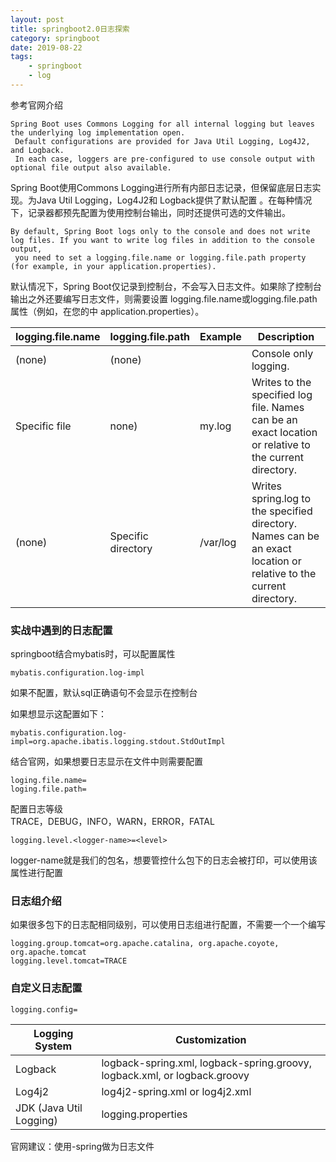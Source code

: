 ```yaml
---
layout: post
title: springboot2.0日志探索
category: springboot
date: 2019-08-22
tags: 
    - springboot
    - log
---
```


参考官网介绍
```
Spring Boot uses Commons Logging for all internal logging but leaves the underlying log implementation open.
 Default configurations are provided for Java Util Logging, Log4J2, and Logback. 
 In each case, loggers are pre-configured to use console output with optional file output also available.
```
Spring Boot使用Commons Logging进行所有内部日志记录，但保留底层日志实现。为Java Util Logging，Log4J2和 Logback提供了默认配置 。在每种情况下，记录器都预先配置为使用控制台输出，同时还提供可选的文件输出。

```
By default, Spring Boot logs only to the console and does not write log files. If you want to write log files in addition to the console output,
 you need to set a logging.file.name or logging.file.path property (for example, in your application.properties).
```
默认情况下，Spring Boot仅记录到控制台，不会写入日志文件。如果除了控制台输出之外还要编写日志文件，则需要设置 logging.file.name或logging.file.path属性（例如，在您的中 application.properties）。

logging.file.name | logging.file.path | Example | Description 
-----------|-----|-----------|------------
(none) | (none) | | Console only logging.
Specific file | none) | my.log   |Writes to the specified log file. Names can be an exact location or relative to the current directory.
(none) | Specific directory | /var/log   | Writes spring.log to the specified directory. Names can be an exact location or relative to the current directory.                                
                                
### 实战中遇到的日志配置
springboot结合mybatis时，可以配置属性
```properties
mybatis.configuration.log-impl
```
如果不配置，默认sql正确语句不会显示在控制台

如果想显示这配置如下：
```properties
mybatis.configuration.log-impl=org.apache.ibatis.logging.stdout.StdOutImpl
```
结合官网，如果想要日志显示在文件中则需要配置
```properties
loging.file.name=
loging.file.path=
```

配置日志等级        
TRACE，DEBUG，INFO，WARN，ERROR，FATAL
```properties
logging.level.<logger-name>=<level>
```
logger-name就是我们的包名，想要管控什么包下的日志会被打印，可以使用该属性进行配置

### 日志组介绍
如果很多包下的日志配相同级别，可以使用日志组进行配置，不需要一个一个编写
```properties
logging.group.tomcat=org.apache.catalina, org.apache.coyote, org.apache.tomcat
logging.level.tomcat=TRACE
```

### 自定义日志配置
```properties
logging.config=
```
Logging System | Customization
---------------|-------------
Logback | logback-spring.xml, logback-spring.groovy, logback.xml, or logback.groovy
Log4j2  | log4j2-spring.xml or log4j2.xml 
JDK (Java Util Logging) | logging.properties         

官网建议：使用-spring做为日志文件